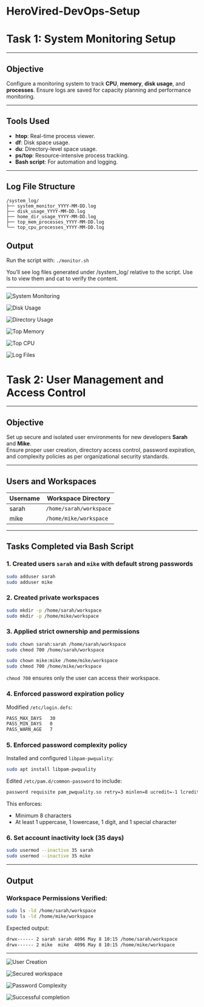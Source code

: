 # HeroVired-DevOps-Setup

# Task 1: System Monitoring Setup

---

## Objective

Configure a monitoring system to track **CPU**, **memory**, **disk usage**, and **processes**. 
Ensure logs are saved for capacity planning and performance monitoring.

---

## Tools Used

- **htop**: Real-time process viewer.
- **df**: Disk space usage.
- **du**: Directory-level space usage.
- **ps/top**: Resource-intensive process tracking.
- **Bash script**: For automation and logging.

---

## Log File Structure

```
/system_log/
├── system_monitor_YYYY-MM-DD.log
├── disk_usage_YYYY-MM-DD.log
├── home_dir_usage_YYYY-MM-DD.log
├── top_mem_processes_YYYY-MM-DD.log
└── top_cpu_processes_YYYY-MM-DD.log

```

## Output

Run the script with: `./monitor.sh`

You’ll see log files generated under /system_log/ relative to the script.
Use ls to view them and cat <filename> to verify the content.

---

![System Monitoring](./Task1/images/1.png)


![Disk Usage](./Task1/images/2.png)


![Directory Usage](./Task1/images/3.png)


![Top Memory](./Task1/images/4.png)


![Top CPU](./Task1/images/5.png)


![Log Files](./Task1/images/6.png)


# Task 2: User Management and Access Control

---

## Objective

Set up secure and isolated user environments for new developers **Sarah** and **Mike**.  
Ensure proper user creation, directory access control, password expiration, and complexity policies as per organizational security standards.

---

## Users and Workspaces

| Username | Workspace Directory         |
|----------|-----------------------------|
| sarah    | `/home/sarah/workspace`     |
| mike     | `/home/mike/workspace`      |

---

## Tasks Completed via Bash Script

### 1. Created users `sarah` and `mike` with default strong passwords

```bash
sudo adduser sarah
sudo adduser mike
```

### 2. Created private workspaces

``` bash
sudo mkdir -p /home/sarah/workspace
sudo mkdir -p /home/mike/workspace
```

### 3. Applied strict ownership and permissions

```bash
sudo chown sarah:sarah /home/sarah/workspace
sudo chmod 700 /home/sarah/workspace

sudo chown mike:mike /home/mike/workspace
sudo chmod 700 /home/mike/workspace
```
`chmod 700` ensures only the user can access their workspace.

### 4. Enforced password expiration policy

Modified `/etc/login.defs`:
```bash
PASS_MAX_DAYS   30
PASS_MIN_DAYS   0
PASS_WARN_AGE   7
```

### 5. Enforced password complexity policy

Installed and configured `libpam-pwquality`:
```bash
sudo apt install libpam-pwquality
```

Edited `/etc/pam.d/common-password` to include:
```bash
password requisite pam_pwquality.so retry=3 minlen=8 ucredit=-1 lcredit=-1 dcredit=-1 ocredit=-1
```

This enforces:

   - Minimum 8 characters
   - At least 1 uppercase, 1 lowercase, 1 digit, and 1 special character
   
### 6. Set account inactivity lock (35 days)

```bash
sudo usermod --inactive 35 sarah
sudo usermod --inactive 35 mike
```

---

## Output

### Workspace Permissions Verified:
```bash
sudo ls -ld /home/sarah/workspace
sudo ls -ld /home/mike/workspace
```

Expected output:

```bash
drwx------ 2 sarah sarah 4096 May 8 10:15 /home/sarah/workspace
drwx------ 2 mike  mike  4096 May 8 10:15 /home/mike/workspace
```

---

![User Creation](./Task2/images/1.png)


![Secured workspace](./Task2/images/2.png)


![Password Complexity](./Task3/images/3.png)


![Successful completion](./Task4/images/4.png)
